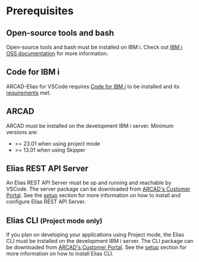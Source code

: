 # Prerequisites
## Open-source tools and bash
Open-source tools and bash must be installed on IBM i. Check out [IBM i OSS documentation](https://ibmi-oss-docs.readthedocs.io/en/latest/yum/README.html#general-information) for more information.

## Code for IBM i
ARCAD-Elias for VSCode requires [Code for IBM i](https://marketplace.visualstudio.com/items?itemName=HalcyonTechLtd.code-for-ibmi) to be installed and its [requirements](https://halcyon-tech.github.io/docs/#/./README?id=requirements) met.

## ARCAD
ARCAD must be installed on the development IBM i server.
Minimum versions are:
- &gt;= 23.01 when using project mode
- &gt;= 13.01 when using Skipper

## Elias REST API Server
An Elias REST API Server must be up and running and reachable by VSCode. The server package can be downloaded from [ARCAD's Customer Portal](https://portal.arcadsoftware.com/). See the [setup](/pages/setup) section for more information on how to install and configure Elias REST API Server.

## Elias CLI <small>(Project mode only)</small>
If you plan on developing your applications using Project mode, the Elias CLI must be installed on the development IBM i server. The CLI package can be downloaded from [ARCAD's Customer Portal](https://portal.arcadsoftware.com/). See the [setup](/pages/setup) section for more information on how to install Elias CLI.